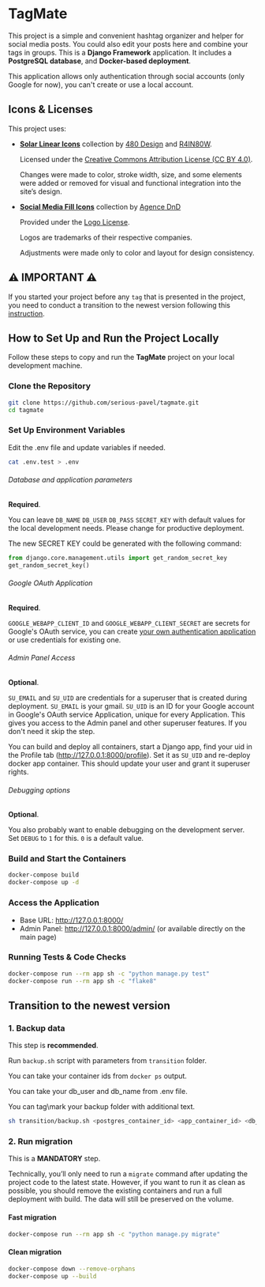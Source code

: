 # TagMate

This project is a simple and convenient hashtag organizer and helper for social media posts. You could also edit your posts here and combine your tags in groups. This is
a **Django Framework** application. It includes a **PostgreSQL database**, and **Docker-based deployment**.

This application allows only authentication through social accounts (only Google for now), you can't create or use a local account.

## Icons & Licenses

This project uses:

- [**Solar Linear Icons**](https://www.svgrepo.com/collection/solar-linear-icons/) collection by [480 Design](https://www.figma.com/@480design) and [R4IN80W](https://www.figma.com/@voidrainbow).

    Licensed under the [Creative Commons Attribution License (CC BY 4.0)](https://creativecommons.org/licenses/by/4.0/).  

    Changes were made to color, stroke width, size, and some elements were added or removed for visual and functional integration into the site’s design.

- [**Social Media Fill Icons**](https://www.svgrepo.com/collection/social-media-fill-icons/) collection by [Agence DnD](https://dribbble.com/agencednd)

    Provided under the [Logo License](https://www.svgrepo.com/page/licensing/#Logo).  

    Logos are trademarks of their respective companies.

    Adjustments were made only to color and layout for design consistency.

## ⚠️ IMPORTANT ⚠️

If you started your project before any `tag` that is presented in the project, you need to conduct a transition to the newest version following this [instruction](#transition-to-the-newest-version).

## How to Set Up and Run the Project Locally

Follow these steps to copy and run the **TagMate** project on your local development machine.

### Clone the Repository

```sh
git clone https://github.com/serious-pavel/tagmate.git
cd tagmate
```
### Set Up Environment Variables
Edit the .env file and update variables if needed.
```sh
cat .env.test > .env
```
###### Database and application parameters
**Required**.

You can leave `DB_NAME` `DB_USER` `DB_PASS` `SECRET_KEY` with default values for the local development needs. Please change for productive deployment.

The new SECRET KEY could be generated with the following command:

```python
from django.core.management.utils import get_random_secret_key  
get_random_secret_key()
```
###### Google OAuth Application
**Required**.

`GOOGLE_WEBAPP_CLIENT_ID` and `GOOGLE_WEBAPP_CLIENT_SECRET` are secrets for Google's OAuth service, you can create [your own authentication application](https://console.cloud.google.com/auth/clients) or use credentials for existing one.
###### Admin Panel Access
**Optional**.

`SU_EMAIL` and `SU_UID` are credentials for a superuser that is created during deployment.
`SU_EMAIL` is your gmail. `SU_UID` is an ID for your Google account in Google's OAuth service Application, unique for every Application.
This gives you access to the Admin panel and other superuser features. If you don't need it skip the step.

You can build and deploy all containers, start a Django app, find your uid in the Profile tab (http://127.0.0.1:8000/profile). Set it as `SU_UID` and re-deploy docker app container. This should update your user and grant it superuser rights.

###### Debugging options
**Optional**.

You also probably want to enable debugging on the development server. Set `DEBUG` to `1` for this. `0` is a default value. 

### Build and Start the Containers
```sh
docker-compose build
docker-compose up -d
```
### Access the Application
 - Base URL: http://127.0.0.1:8000/
 - Admin Panel: http://127.0.0.1:8000/admin/ (or available directly on the main page)
### Running Tests & Code Checks
```sh
docker-compose run --rm app sh -c "python manage.py test"
docker-compose run --rm app sh -c "flake8"
```
## Transition to the newest version

### 1. Backup data

This step is **recommended**.

Run `backup.sh` script with parameters from `transition` folder.

You can take your container ids from `docker ps` output.

You can take your db_user and db_name from .env file.

You can tag\mark your backup folder with additional text.

```bash
sh transition/backup.sh <postgres_container_id> <app_container_id> <db_user> <db_name> [tag/mark]
```

### 2. Run migration

This is a **MANDATORY** step.

Technically, you’ll only need to run a `migrate` command after updating the project code to the latest state. However, if you want to run it as clean as possible, you should remove the existing containers and run a full deployment with build. The data will still be preserved on the volume.

#### Fast migration

```bash
docker-compose run --rm app sh -c "python manage.py migrate"
```

#### Clean migration

```bash
docker-compose down --remove-orphans
docker-compose up --build
```
